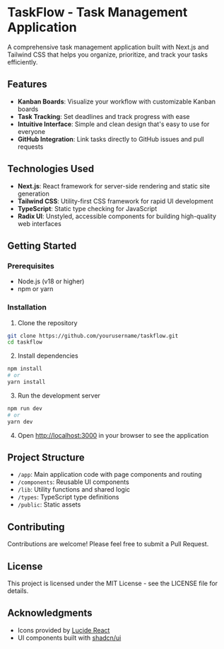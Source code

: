 # TaskFlow - Task Management Application

A comprehensive task management application built with Next.js and Tailwind CSS that helps you organize, prioritize, and track your tasks efficiently.

## Features

- **Kanban Boards**: Visualize your workflow with customizable Kanban boards
- **Task Tracking**: Set deadlines and track progress with ease
- **Intuitive Interface**: Simple and clean design that's easy to use for everyone
- **GitHub Integration**: Link tasks directly to GitHub issues and pull requests

## Technologies Used

- **Next.js**: React framework for server-side rendering and static site generation
- **Tailwind CSS**: Utility-first CSS framework for rapid UI development
- **TypeScript**: Static type checking for JavaScript
- **Radix UI**: Unstyled, accessible components for building high-quality web interfaces

## Getting Started

### Prerequisites

- Node.js (v18 or higher)
- npm or yarn

### Installation

1. Clone the repository
```bash
git clone https://github.com/yourusername/taskflow.git
cd taskflow
```

2. Install dependencies
```bash
npm install
# or
yarn install
```

3. Run the development server
```bash
npm run dev
# or
yarn dev
```

4. Open [http://localhost:3000](http://localhost:3000) in your browser to see the application

## Project Structure

- `/app`: Main application code with page components and routing
- `/components`: Reusable UI components
- `/lib`: Utility functions and shared logic
- `/types`: TypeScript type definitions
- `/public`: Static assets

## Contributing

Contributions are welcome! Please feel free to submit a Pull Request.

## License

This project is licensed under the MIT License - see the LICENSE file for details.

## Acknowledgments

- Icons provided by [Lucide React](https://lucide.dev/)
- UI components built with [shadcn/ui](https://ui.shadcn.com/) 